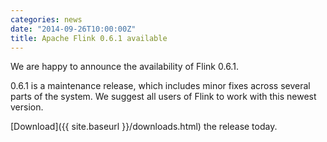```yaml
---
categories: news
date: "2014-09-26T10:00:00Z"
title: Apache Flink 0.6.1 available
---
```


We are happy to announce the availability of Flink 0.6.1.

0.6.1 is a maintenance release, which includes minor fixes across several parts
of the system. We suggest all users of Flink to work with this newest version.

[Download]({{ site.baseurl }}/downloads.html) the release today.